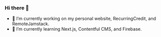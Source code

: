 ### Hi there 👋

- 🔭 I’m currently working on my personal website, RecurringCredit, and RemoteJamstack.
- 🌱 I’m currently learning Next.js, Contentful CMS, and Firebase.
